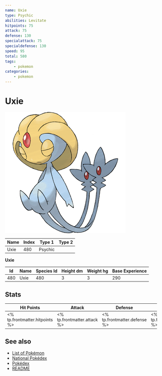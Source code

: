 ```yaml
---
name: Uxie
type: Psychic
abilities: Levitate
hitpoints: 75
attack: 75
defense: 130
specialattack: 75
specialdefense: 130
speed: 95
total: 580
tags:
    - pokemon
categories:
    - pokemon
---
```


# Uxie


![Uxie](images/480.png)

| **Name** | **Index** | **Type 1** | **Type 2** |
|----|----|----|----|
| Uxie | 480 | Psychic  |  |

**Uxie** 




| **Id** | **Name** | **Species Id** | **Height dm** | **Weight hg** | **Base Experience** |
|--------|----------|----------------|------------|------------|---------------------|
| 480 | Uxie | 480 | 3 | 3 | 290 |



## Stats

| **Hit Points** | **Attack** | **Defense** | **Special Attack** | **Special Defense** | **Speed** | **Total** |
|----------------|------------|-------------|--------------------|---------------------|-----------|-----------|
| <% tp.frontmatter.hitpoints %> | <% tp.frontmatter.attack %> | <% tp.frontmatter.defense %> | <% tp.frontmatter.specialattack %> | <% tp.frontmatter.specialdefense %> | <% tp.frontmatter.speed %> | <% tp.frontmatter.total %> |

## See also

- [List of Pokémon](../pokemon.md)
- [National Pokédex](../national_pokedex.md)
- [Pokédex](../pokedex.md)
- [README](../README.md)
